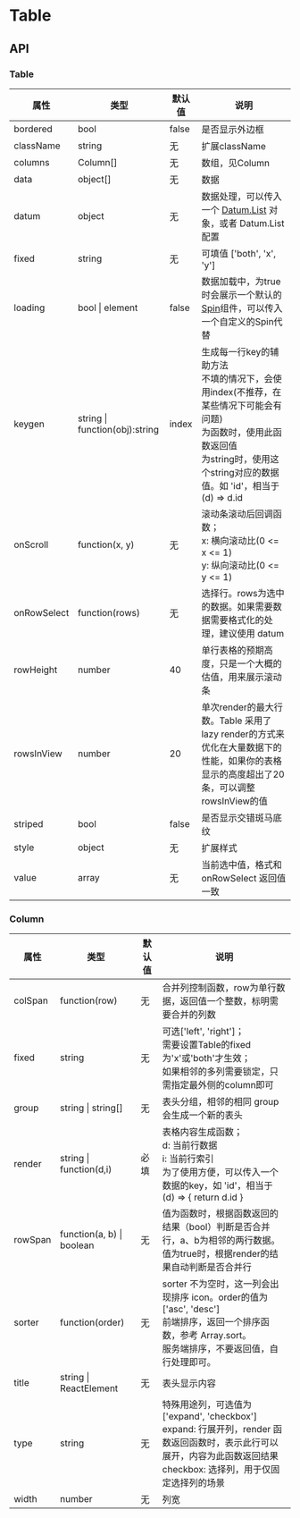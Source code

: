 # Table

<example />

## API 

### Table
| 属性 | 类型 | 默认值 | 说明 |
| --- | --- | --- | --- |
| bordered | bool | false | 是否显示外边框 |
| className | string | 无 | 扩展className |
| columns | Column\[] | 无 | 数组，见Column |
| data | object\[] | 无 | 数据 |
| datum | object | 无 | 数据处理，可以传入一个 [Datum.List](#/components/Datum.List) 对象，或者 Datum.List 配置 |
| fixed | string | 无 | 可填值 \['both', 'x', 'y'] 
| loading | bool \| element | false | 数据加载中，为true时会展示一个默认的[Spin](#/components/Spin)组件，可以传入一个自定义的Spin代替 |
| keygen | string \| function(obj):string | index | 生成每一行key的辅助方法<br />不填的情况下，会使用index(不推荐，在某些情况下可能会有问题)<br />为函数时，使用此函数返回值<br />为string时，使用这个string对应的数据值。如 'id'，相当于 (d) => d.id |
| onScroll | function(x, y) | 无 | 滚动条滚动后回调函数；<br />x: 横向滚动比(0 <= x <= 1)<br />y: 纵向滚动比(0 <= y <= 1) |
| onRowSelect | function(rows) | 无 | 选择行。rows为选中的数据。如果需要数据需要格式化的处理，建议使用 datum |
| rowHeight | number | 40 | 单行表格的预期高度，只是一个大概的估值，用来展示滚动条 |
| rowsInView | number | 20 | 单次render的最大行数。Table 采用了lazy render的方式来优化在大量数据下的性能，如果你的表格显示的高度超出了20条，可以调整rowsInView的值 |
| striped | bool | false | 是否显示交错斑马底纹 |
| style | object | 无 | 扩展样式 |
| value | array | 无 | 当前选中值，格式和 onRowSelect 返回值一致 |

### Column
| 属性 | 类型 | 默认值 | 说明 |
| --- | --- | --- | --- |
| colSpan | function(row) | 无 | 合并列控制函数，row为单行数据，返回值一个整数，标明需要合并的列数 |
| fixed | string | 无 | 可选\['left', 'right']；<br />需要设置Table的fixed为'x'或'both'才生效；<br />如果相邻的多列需要锁定，只需指定最外侧的column即可 |
| group | string \| string\[] | 无 | 表头分组，相邻的相同 group 会生成一个新的表头 |
| render | string \| function(d,i) | 必填 | 表格内容生成函数；<br />d: 当前行数据<br />i: 当前行索引<br />为了使用方便，可以传入一个数据的key，如 'id'，相当于 (d) => { return d.id }
| rowSpan | function(a, b) \| boolean | 无 | 值为函数时，根据函数返回的结果（bool）判断是否合并行，a、b为相邻的两行数据。<br />值为true时，根据render的结果自动判断是否合并行 |
| sorter | function(order) | 无 | sorter 不为空时，这一列会出现排序 icon。order的值为\['asc', 'desc']<br />前端排序，返回一个排序函数，参考 Array.sort。<br />服务端排序，不要返回值，自行处理即可。
| title | string \| ReactElement | 无 | 表头显示内容 |
| type | string | 无 | 特殊用途列，可选值为 \['expand', 'checkbox']<br />expand: 行展开列，render 函数返回函数时，表示此行可以展开，内容为此函数返回结果<br />checkbox: 选择列，用于仅固定选择列的场景 |
| width | number | 无 | 列宽 |
